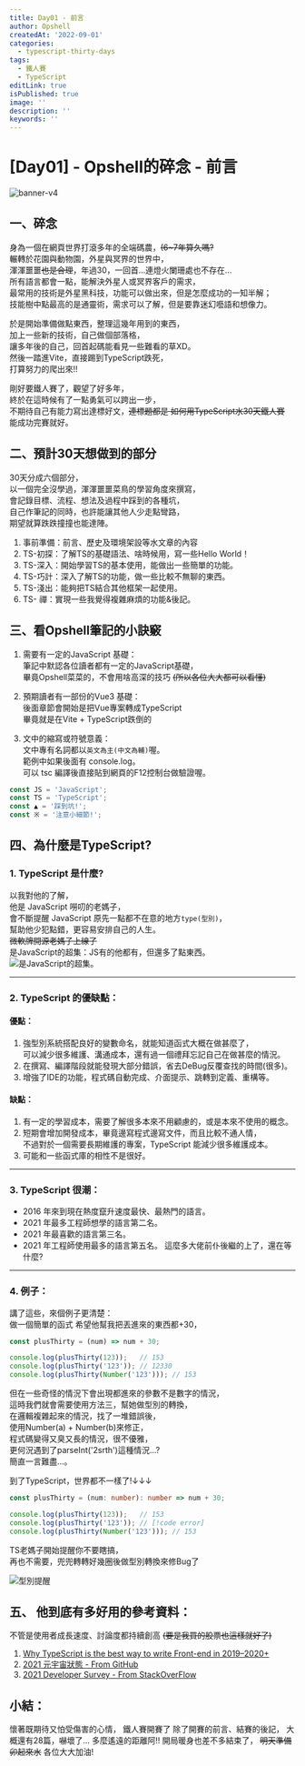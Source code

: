 ```yaml
---
title: Day01 - 前言
author: Opshell
createdAt: '2022-09-01'
categories:
  - typescript-thirty-days
tags:
  - 鐵人賽
  - TypeScript
editLink: true
isPublished: true
image: ''
description: ''
keywords: ''
---
```

# [Day01] - Opshell的碎念 - 前言
![banner-v4](https://ithelp.ithome.com.tw/upload/images/20220901/20109918jm8R7REYAN.jpg)

## 一、碎念
身為一個在網頁世界打滾多年的全端碼農，~~(6~7年算久嗎?~~<br />
輾轉於花園與動物園，外星與冥界的世界中，<br />
渾渾噩噩~~也是合理~~，年過30，一回首...連燈火闌珊處也不存在...<br />
所有語言都會一點，能解決外星人或冥界客戶的需求，<br />
最常用的技術是外星黑科技，功能可以做出來，但是怎麼成功的一知半解；<br />
技能樹中點最高的是通靈術，需求可以了解，但是要靠迷幻囈語和想像力。

於是開始準備做點東西，整理這幾年用到的東西，<br />
加上一些新的技術，自己做個部落格，<br />
讓多年後的自己，回首起碼能看見一些難看的草XD。<br />
然後一踏進Vite，直接踢到TypeScript跌死，<br />
打算努力的爬出來!!

剛好要鐵人賽了，觀望了好多年，<br />
終於在這時候有了一點勇氣可以跨出一步，<br />
不期待自己有能力寫出達標好文，~~連標題都是 如何用TypeScript水30天鐵人賽~~<br />
能成功完賽就好。

## 二、預計30天想做到的部分

30天分成六個部分，<br />
以一個完全沒學過，渾渾噩噩菜鳥的學習角度來撰寫，<br />
會記錄目標、流程、想法及過程中踩到的各種坑，<br />
自己作筆記的同時，也許能讓其他人少走點彎路，<br />
期望就算跌跌撞撞也能達陣。

1. 事前準備：前言、歷史及環境架設等水文章的內容
2. TS-初探：了解TS的基礎語法、啥時候用，寫一些Hello World！
3. TS-深入：開始學習TS的基本使用，能做出一些簡單的功能。
4. TS-巧計：深入了解TS的功能，做一些比較不無聊的東西。
5. TS-淺出：能夠把TS結合其他框架一起使用。
6. TS- 禪：實現一些我覺得複雜麻煩的功能&後記。

## 三、看Opshell筆記的小訣竅
1. 需要有一定的JavaScript 基礎：<br />
筆記中默認各位讀者都有一定的JavaScript基礎，<br />
畢竟Opshell菜菜的，不會用啥高深的技巧 ~~(所以各位大大都可以看懂)~~

2. 預期讀者有一部份的Vue3 基礎：<br />
後面章節會開始是把Vue專案轉成TypeScript<br />
畢竟就是在Vite + TypeScript跌倒的

3. 文中的縮寫或符號意義：<br />
文中專有名詞都以`英文為主(中文為輔)`喔。<br />
範例中如果後面有 console.log。<br />
可以 tsc 編譯後直接貼到網頁的F12控制台做驗證喔。

```JavaScript
const JS = 'JavaScript';
const TS = 'TypeScript';
const ▲ = '踩到坑!';
const ※ = '注意小細節!';
```

## 四、為什麼是TypeScript?

### 1. TypeScript 是什麼?
以我對他的了解，<br />
他是 JavaScript 嘮叨的老媽子，<br />
會不斷提醒 JavaScript 原先一點都不在意的地方`type(型別)`，<br />
幫助他少犯點錯，更容易安排自己的人生。<br />
~~微軟牌開源老媽子上線了~~<br />
是JavaScript的超集：JS有的他都有，但還多了點東西。<br />
![是JavaScript的超集。](https://ithelp.ithome.com.tw/upload/images/20220901/20109918DYspg6k4NO.png)

---

### 2. TypeScript 的優缺點：
#### 優點：
1. 強型別系統搭配良好的變數命名，就能知道函式大概在做甚麼了，<br />
   可以減少很多維護、溝通成本，還有過一個禮拜忘記自己在做甚麼的情況。
2. 在撰寫、編譯階段就能發現大部分錯誤，省去DeBug反覆查找的時間(很多)。
3. 增強了IDE的功能，程式碼自動完成、介面提示、跳轉到定義、重構等。

#### 缺點：
1. 有一定的學習成本，需要了解很多本來不用顧慮的，或是本來不使用的概念。
2. 短期會增加開發成本，畢竟邊寫程式邊寫文件，而且比較不通人情，<br />
   不過對於一個需要長期維護的專案，TypeScript 能減少很多維護成本。
3. 可能和一些函式庫的相性不是很好。

---

### 3. TypeScript 很潮：
- 2016 年來到現在熱度竄升速度最快、最熱門的語言。
- 2021 年最多工程師想學的語言第二名。
- 2021 年最喜歡的語言第三名。
- 2021 年工程師使用最多的語言第五名。
這麼多大佬前仆後繼的上了，還在等什麼?

---

### 4. 例子：
講了這些，來個例子更清楚：<br />
做一個簡單的函式 希望他幫我把丟進來的東西都+30，<br />

```javascript
const plusThirty = (num) => num + 30;

console.log(plusThirty(123));   // 153
console.log(plusThirty('123')); // 12330
console.log(plusThirty(Number('123'))); // 153
```

但在一些奇怪的情況下會出現都進來的參數不是數字的情況，<br />
這時我們就會需要使用方法三，幫她做型別的轉換，<br />
在邏輯複雜起來的情況，找了一堆錯誤後，<br />
使用Number(a) + Number(b)來修正，<br />
程式碼變得又臭又長的情況，很不優雅，<br />
更何況遇到了parseInt('2srth')這種情況...?<br />
簡直一言難盡...。

到了TypeScript，世界都不一樣了!↓↓↓

```typescript
const plusThirty = (num: number): number => num + 30;

console.log(plusThirty(123));   // 153
console.log(plusThirty('123')); // [!code error]
console.log(plusThirty(Number('123'))); // 153
```
TS老媽子開始提醒你不要瞎搞，<br />
再也不需要，兜兜轉轉好幾圈後做型別轉換來修Bug了

![型別提醒](https://ithelp.ithome.com.tw/upload/images/20220901/201099182H6aHEFC9S.png)

## 五、 他到底有多好用的參考資料：
不管是使用者成長速度、討論度都持續創高 ~~(要是我買的股票也這樣就好了)~~
1. [Why TypeScript is the best way to write Front-end in 2019–2020+](https://jackthenomad.com/why-typescript-is-the-best-way-to-write-front-end-in-2019-feb855f9b164)
2. [2021 元宇宙狀態 - From GitHub](https://octoverse.github.com/#top-languages-over-the-years)
3. [2021 Developer Survey - From StackOverFlow](https://insights.stackoverflow.com/survey/2021#key-territories-country)

## 小結：
懷著既期待又怕受傷害的心情，
鐵人賽開賽了
除了開賽的前言、結賽的後記，
大概還有28篇，嚇壞了...
多麼遙遠的距離阿!!
開局暖身也差不多結束了，
~~明天準備卯起來水~~
各位大大加油!
